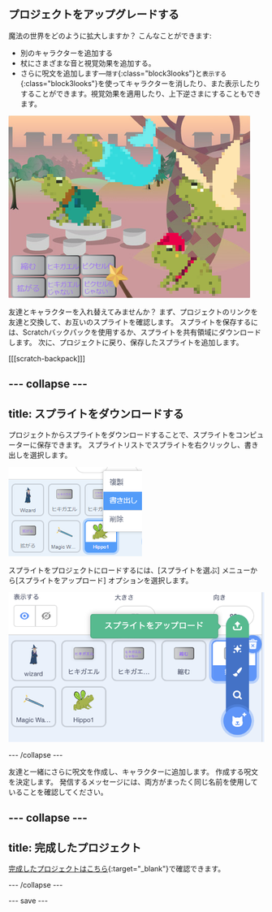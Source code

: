 ## プロジェクトをアップグレードする

魔法の世界をどのように拡大しますか？ こんなことができます:
+ 別のキャラクターを追加する
+ 杖にさまざまな音と視覚効果を追加する。
+ さらに呪文を追加します—`隠す`{:class="block3looks"}と`表示する`{:class="block3looks"}を使ってキャラクターを消したり、また表示したりすることができます。視覚効果を適用したり、上下逆さまにすることもできます。

![4つのスプライトと、新しいピクセル化の呪文ボタンが追加されたプロジェクト。](images/upgrade-step.png)

友達とキャラクターを入れ替えてみませんか？ まず、プロジェクトのリンクを友達と交換して、お互いのスプライトを確認します。 スプライトを保存するには、Scratchバックパックを使用するか、スプライトを共有領域にダウンロードします。 次に、プロジェクトに戻り、保存したスプライトを追加します。

[[[scratch-backpack]]]

--- collapse ---
---
title: スプライトをダウンロードする
---

プロジェクトからスプライトをダウンロードすることで、スプライトをコンピューターに保存できます。 スプライトリストでスプライトを右クリックし、書き出しを選択します。

![スプライトリストのポップアップメニュー。](images/export-sprite.png)

スプライトをプロジェクトにロードするには、[スプライトを選ぶ] メニューから[スプライトをアップロード] オプションを選択します。

![スプライトをアップロードオプションを示す、展開されたスプライトを選ぶメニュー。](images/upload-sprite.png)

--- /collapse ---

友達と一緒にさらに呪文を作成し、キャラクターに追加します。 作成する呪文を決定します。 発信するメッセージには、両方がまったく同じ名前を使用していることを確認してください。

--- collapse ---
---
title: 完成したプロジェクト
---

[完成したプロジェクトはこちら](https://scratch.mit.edu/projects/518413238/){:target="_blank"}で確認できます。

--- /collapse ---

--- save ---

